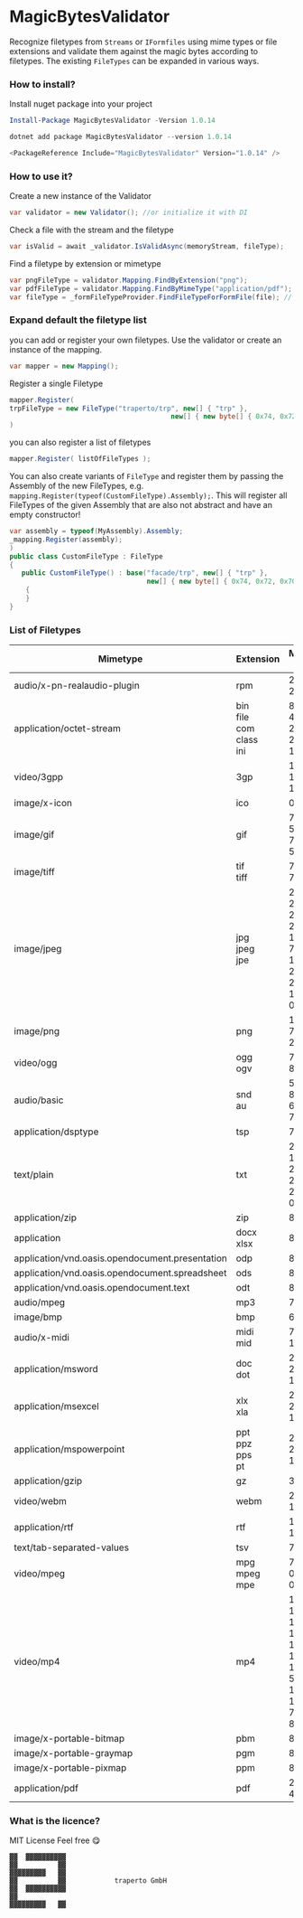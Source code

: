 ﻿# MagicBytesValidator
Recognize filetypes from `Streams` or `IFormfiles` using mime types or file extensions and validate them against the magic bytes according to filetypes.
The existing `FileTypes` can be expanded in various ways.


### How to install?

Install nuget package into your project

```powershell
Install-Package MagicBytesValidator -Version 1.0.14
```

```powershell
dotnet add package MagicBytesValidator --version 1.0.14
```

```powershell
<PackageReference Include="MagicBytesValidator" Version="1.0.14" />
```

### How to use it?

Create a new instance of the Validator

```c#
var validator = new Validator(); //or initialize it with DI
```

Check a file with the stream and the filetype

```c#
var isValid = await _validator.IsValidAsync(memoryStream, fileType);
```

Find a filetype by extension or mimetype

```c#
var pngFileType = validator.Mapping.FindByExtension("png");
var pdfFileType = validator.Mapping.FindByMimeType("application/pdf");
var fileType = _formFileTypeProvider.FindFileTypeForFormFile(file); // in case of a given IFormFile
```

### Expand default the filetype list

you can add or register your own filetypes. Use the validator or create an instance of the mapping.

```c#
var mapper = new Mapping();
```

Register a single Filetype

```c#
mapper.Register(
trpFileType = new FileType("traperto/trp", new[] { "trp" },
                                        new[] { new byte[] { 0x74, 0x72, 0x61, 0x70, 0x65, 0x72, 0x74, 0x6f } });
)
```

you can also register a list of filetypes

```c#
mapper.Register( listOfFileTypes );
```

You can also create variants of `FileType` and register them by passing the Assembly of the new FileTypes, e.g.
`mapping.Register(typeof(CustomFileType).Assembly);`. This will register all FileTypes of the given Assembly that are also
not abstract and have an empty constructor!

```c#
var assembly = typeof(MyAssembly).Assembly;
_mapping.Register(assembly);
)
public class CustomFileType : FileType
{
   public CustomFileType() : base("facade/trp", new[] { "trp" },
                                  new[] { new byte[] { 0x74, 0x72, 0x70 } })
    {
    }
}
```

### List of Filetypes

| Mimetype                                        | Extension                                  | Magicbytes (decimal)                                                                                                |
|-------------------------------------------------|--------------------------------------------|---------------------------------------------------------------------------------------------------------------------|
| audio/x-pn-realaudio-plugin                     | rpm                                        | 237 171 238 219                                                                                                     |
| application/octet-stream                        | bin<br />file<br />com<br />class<br />ini | 83 80 48 49<br />201<br />202 254 186 190                                                                           |
| video/3gpp                                      | 3gp                                        | 102 116 121 112 51 103                                                                                              |
| image/x-icon                                    | ico                                        | 0 0 1 0                                                                                                             |
| image/gif                                       | gif                                        | 71 73 70 56 55 97<br />71 73 70 56 57 97                                                                            |
| image/tiff                                      | tif<br />tiff                              | 73 73 42 0 <br />77 77 0 42                                                                                         |
| image/jpeg                                      | jpg<br />jpeg<br />jpe                     | 255 216 255 219<br />255 216 255 224 0 16 74<br />70 73 70 0 1<br />255 216 255 238<br />105 102 0 0                |
| image/png                                       | png                                        | 137 80 78 71 13 10 26 10                                                                                            |
| video/ogg                                       | ogg<br />ogv                               | 79 103 103 83                                                                                                       |
| audio/basic                                     | snd<br />au                                | 56 83 86 88<br />65 73 70 70                                                                                        |
| application/dsptype                             | tsp                                        | 77 90                                                                                                               |
| text/plain                                      | txt                                        | 239 187 191<br />255 254<br />254 255<br />255 254 0 0                                                              |
| application/zip                                 | zip                                        | 80 75 3 4                                                                                                           |
| application                                     | docx<br />xlsx                             | 80 75 7 8                                                                                                           |
| application/vnd.oasis.opendocument.presentation | odp                                        | 80 75 7 8                                                                                                           |
| application/vnd.oasis.opendocument.spreadsheet  | ods                                        | 80 75 7 8                                                                                                           |
| application/vnd.oasis.opendocument.text         | odt                                        | 80 75 7 8                                                                                                           |
| audio/mpeg                                      | mp3                                        | 73 68 51                                                                                                            |
| image/bmp                                       | bmp                                        | 66 77                                                                                                               |
| audio/x-midi                                    | midi<br />mid                              | 77 84 104 100                                                                                                       |
| application/msword                              | doc<br />dot                               | 208 207 17 224 161 177 26 255                                                                                       |
| application/msexcel                             | xlx<br />xla                               | 208 207 17 224 161 177 26 255                                                                                       |
| application/mspowerpoint                        | ppt<br />ppz<br />pps<br />pt              | 208 207 17 224 161 177 26 225                                                                                       |
| application/gzip                                | gz                                         | 31 139                                                                                                              |
| video/webm                                      | webm                                       | 26 69 223 163                                                                                                       |
| application/rtf                                 | rtf                                        | 123 92 114 116 102 49                                                                                               |
| text/tab-separated-values                       | tsv                                        | 71                                                                                                                  |
| video/mpeg                                      | mpg<br />mpeg<br />mpe                     | 71<br />0 0 1 186<br />0 0 1 179                                                                                    |
| video/mp4                                       | mp4                                        | 102 116 121 112 105 115 111 109 <br />102, 116, 121, 112, 109, 112, 52, 50 <br />102, 116, 121, 112, 77, 83, 62, 86 |
| image/x-portable-bitmap                         | pbm                                        | 80 49 10                                                                                                            |
| image/x-portable-graymap                        | pgm                                        | 80 50 10                                                                                                            |
| image/x-portable-pixmap                         | ppm                                        | 80 51 10                                                                                                            |
| application/pdf                                 | pdf                                        | 25 50 44 46                                                                                                         |

### What is the licence?

MIT License Feel free :yum:


```
▓▓  ▓▓▓▓▓▓▓▓▓▓
▓▓          ▓▓
▓▓▓▓▓▓▓▓▓   ▓▓
▓▓          ▓▓            traperto GmbH
▓▓  ▓▓▓▓▓▓▓▓▓▓
▓▓
▓▓▓▓▓▓▓▓▓   ▓▓
```